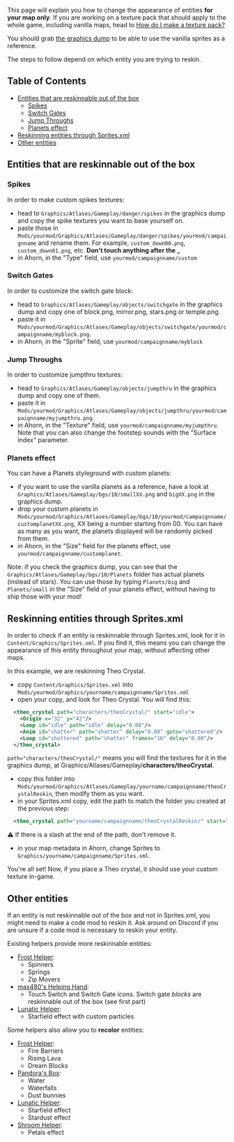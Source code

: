 This page will explain you how to change the appearance of entities **for your map only**. If you are working on a texture pack that should apply to the whole game, including vanilla maps, head to [How do I make a texture pack?](https://github.com/EverestAPI/Resources/wiki/How-do-I-make-a-texture-pack%3F)

You should grab [the graphics dump](https://drive.google.com/open?id=1ITwCI2uJ7YflAG0OwBR4uOUEJBjwTCet) to be able to use the vanilla sprites as a reference.

The steps to follow depend on which entity you are trying to reskin.

## Table of Contents

* [Entities that are reskinnable out of the box](#entities-that-are-reskinnable-out-of-the-box)
  * [Spikes](#spikes)
  * [Switch Gates](#switch-gates)
  * [Jump Throughs](#jump-throughs)
  * [Planets effect](#planets-effect)
* [Reskinning entities through Sprites.xml](#reskinning-entities-through-spritesxml)
* [Other entities](#other-entities)

## Entities that are reskinnable out of the box

### Spikes

In order to make custom spikes textures:
- head to `Graphics/Atlases/Gameplay/danger/spikes` in the graphics dump and copy the spike textures you want to base yourself on.
- paste those in `Mods/yourmod/Graphics/Atlases/Gameplay/danger/spikes/yourmod/campaignname` and rename them. For example, `custom_down00.png`, `custom_down01.png`, etc. **Don't touch anything after the _**
- in Ahorn, in the "Type" field, use `yourmod/campaignname/custom`

### Switch Gates

In order to customize the switch gate block:
- head to `Graphics/Atlases/Gameplay/objects/switchgate` in the graphics dump and copy one of block.png, mirror.png, stars.png or temple.png.
- paste it in `Mods/yourmod/Graphics/Atlases/Gameplay/objects/switchgate/yourmod/campaignname/myblock.png`.
- in Ahorn, in the "Sprite" field, use `yourmod/campaignname/myblock`

### Jump Throughs

In order to customize jumpthru textures:
- head to `Graphics/Atlases/Gameplay/objects/jumpthru` in the graphics dump and copy one of them.
- paste it in `Mods/yourmod/Graphics/Atlases/Gameplay/objects/jumpthru/yourmod/campaignname/myjumpthru.png`.
- in Ahorn, in the "Texture" field, use `yourmod/campaignname/myjumpthru`. Note that you can also change the footstep sounds with the "Surface Index" parameter.

### Planets effect

You can have a Planets styleground with custom planets:
- if you want to use the vanilla planets as a reference, have a look at `Graphics/Atlases/Gameplay/bgs/10/smallXX.png` and `bigXX.png` in the graphics dump. 
- drop your custom planets in `Mods/yourmod/Graphics/Atlases/Gameplay/bgs/10/yourmod/campaignname/customplanetXX.png`, XX being a number starting from 00. You can have as many as you want, the planets displayed will be randomly picked from them.
- in Ahorn, in the "Size" field for the planets effect, use `yourmod/campaignname/customplanet`.

Note: if you check the graphics dump, you can see that the `Graphics/Atlases/Gameplay/bgs/10/Planets` folder has actual planets (instead of stars). You can use those by typing `Planets/big` and `Planets/small` in the "Size" field of your planets effect, without having to ship those with your mod!

## Reskinning entities through Sprites.xml

In order to check if an entity is reskinnable through Sprites.xml, look for it in `Content/Graphics/Sprites.xml`. If you find it, this means you can change the appearance of this entity throughout your map, without affecting other maps.

In this example, we are reskinning Theo Crystal.

- copy `Content/Graphics/Sprites.xml` into `Mods/yourmod/Graphics/yourname/campaignname/Sprites.xml`
- open your copy, and look for Theo Crystal. You will find this:
```xml
  <theo_crystal path="characters/theoCrystal/" start="idle">
    <Origin x="32" y="42"/>
    <Loop id="idle" path="idle" delay="0.08"/>
    <Anim id="shatter" path="shatter" delay="0.08" goto="shattered"/>
    <Loop id="shattered" path="shatter" frames="16" delay="0.08"/>
  </theo_crystal>
```
`path="characters/theoCrystal/"` means you will find the textures for it in the graphics dump, at Graphics/Atlases/Gameplay/**characters/theoCrystal**.
- copy this folder into `Mods/yourmod/Graphics/Atlases/Gameplay/yourname/campaignname/theoCrystalReskin`, then modify them as you want.
- in your Sprites.xml copy, edit the path to match the folder you created at the previous step:
```xml
  <theo_crystal path="yourname/campaignname/theoCrystalReskin/" start="idle">
```
:warning: If there is a slash at the end of the path, don't remove it.
- in your map metadata in Ahorn, change Sprites to `Graphics/yourname/campaignname/Sprites.xml`.

You're all set! Now, if you place a Theo crystal, it should use your custom texture in-game.

## Other entities

If an entity is not reskinnable out of the box and not in Sprites.xml, you might need to make a code mod to reskin it. Ask around on Discord if you are unsure if a code mod is necessary to reskin your entity.

Existing helpers provide more reskinnable entities:
- [Frost Helper](https://gamebanana.com/gamefiles/9201):
  - Spinners
  - Springs
  - Zip Movers
- [max480's Helping Hand](https://gamebanana.com/gamefiles/11423):
  - Touch Switch and Switch Gate _icons_. Switch gate _blocks_ are reskinnable out of the box (see first part)
- [Lunatic Helper](https://gamebanana.com/gamefiles/11682):
  - Starfield effect with custom particles

Some helpers also allow you to **recolor** entities:
- [Frost Helper](https://gamebanana.com/gamefiles/9201):
  - Fire Barriers
  - Rising Lava
  - Dream Blocks
- [Pandora's Box](https://gamebanana.com/gamefiles/9518):
  - Water
  - Waterfalls
  - Dust bunnies
- [Lunatic Helper](https://gamebanana.com/gamefiles/11682):
  - Starfield effect
  - Stardust effect
- [Shroom Helper](https://gamebanana.com/gamefiles/11588):
  - Petals effect